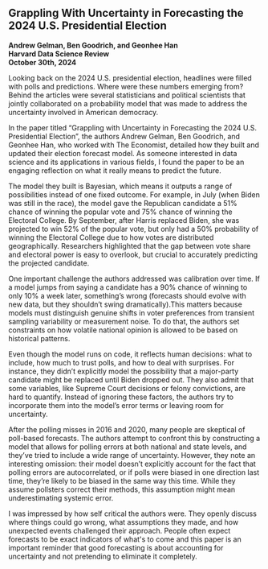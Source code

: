 ## Grappling With Uncertainty in Forecasting the 2024 U.S. Presidential Election 

**Andrew Gelman, Ben Goodrich, and Geonhee Han** </br>
**Harvard Data Science Review** </br>
**October 30th, 2024** </br>

Looking back on the 2024 U.S. presidential election, headlines were filled with polls and predictions. Where were these numbers emerging from? Behind the articles were several statisticians and political scientists that jointly collaborated on a probability model that was made to address the uncertainty involved in American democracy. </br>

In the paper titled “Grappling with Uncertainty in Forecasting the 2024 U.S. Presidential Election”, the authors Andrew Gelman, Ben Goodrich, and Geonhee Han, who worked with The Economist, detailed how they built and updated their election forecast model. As someone interested in data science and its applications in various fields, I found the paper to be an engaging reflection on what it really means to predict the future. </br>

The model they built is Bayesian, which means it outputs a range of possibilities instead of one fixed outcome. For example, in July (when Biden was still in the race), the model gave the Republican candidate a 51% chance of winning the popular vote and 75% chance of winning the Electoral College. By September, after Harris replaced Biden, she was projected to win 52% of the popular vote, but only had a 50% probability of winning the Electoral College due to how votes are distributed geographically. Researchers highlighted that the gap between vote share and electoral power is easy to overlook, but crucial to accurately predicting the projected candidate. </br>

One important challenge the authors addressed was calibration over time. If a model jumps from saying a candidate has a 90% chance of winning to only 10% a week later, something’s wrong (forecasts should evolve with new data, but they shouldn’t swing dramatically).This matters because models must distinguish genuine shifts in voter preferences from transient sampling variability or measurement noise. To do that, the authors set constraints on how volatile national opinion is allowed to be based on historical patterns. </br>

Even though the model runs on code, it reflects human decisions: what to include, how much to trust polls, and how to deal with surprises. For instance, they didn’t explicitly model the possibility that a major-party candidate might be replaced until Biden dropped out. They also admit that some variables, like Supreme Court decisions or felony convictions, are hard to quantify. Instead of ignoring these factors, the authors try to incorporate them into the model’s error terms or leaving room for uncertainty. </br>

After the polling misses in 2016 and 2020, many people are skeptical of poll-based forecasts. The authors attempt to confront this by constructing a model that allows for polling errors at both national and state levels, and they’ve tried to include a wide range of uncertainty. However, they note an interesting omission: their model doesn’t explicitly account for the fact that polling errors are autocorrelated, or if polls were biased in one direction last time, they’re likely to be biased in the same way this time. While they assume pollsters correct their methods, this assumption might mean underestimating systemic error. </br>

I was impressed by how self critical the authors were. They openly discuss where things could go wrong, what assumptions they made, and how unexpected events challenged their approach. People often expect forecasts to be exact indicators of what's to come and this paper is an important reminder that good forecasting is about accounting for uncertainty and not pretending to eliminate it completely. </br>
